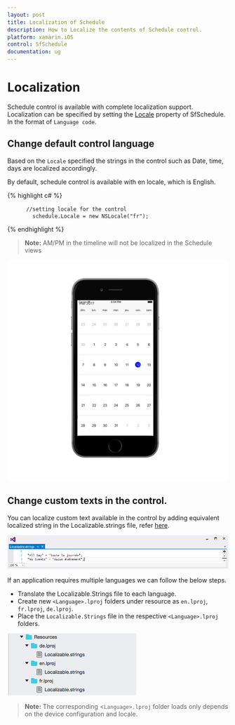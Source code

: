 ```yaml
---
layout: post
title: Localization of Schedule
description: How to Localize the contents of Schedule control.
platform: xamarin.iOS
control: SfSchedule
documentation: ug
---
```


# Localization

Schedule control is available with complete localization support. Localization can be specified by setting the [Locale](https://help.syncfusion.com/cr/cref_files/xamarin-ios/sfschedule/Syncfusion.SfSchedule.iOS~Syncfusion.SfSchedule.iOS.SFSchedule~Locale.html) property of SfSchedule. In the format of `Language code`.

## Change default control language

Based on the `Locale` specified the strings in the control such as Date, time, days are localized accordingly.

By default, schedule control is available with en locale, which is English.


{% highlight c# %}   
    
          //setting locale for the control
            schedule.Locale = new NSLocale("fr");
 
{% endhighlight %}   
 

>**Note:** AM/PM in the timeline will not be localized in the Schedule views 

![](LocalizationGlobalization_images/Localization.png)   

## Change custom texts in the control.

You can localize custom text available in the control by adding equivalent localized string in the Localizable.strings file, refer [here](http://www.syncfusion.com/downloads/support/directtrac/general/ze/Localization_iOS248617941.zip).

![](LocalizationGlobalization_images/Localization_IOS.png)  

If an application requires multiple languages we can follow the below steps.
*	Translate the Localizable.Strings file to each language. 
*	Create new `<Language>.lproj` folders under resource as `en.lproj`, `fr.lproj`, `de.lproj`.
* 	Place the `Localizable.Strings` file in the respective `<Language>.lproj` folders.

![](LocalizationGlobalization_images/Localization_iOS_Img2.png)

>**Note:** The corresponding <`Language>.lproj` folder loads only depends on the device configuration and locale.

